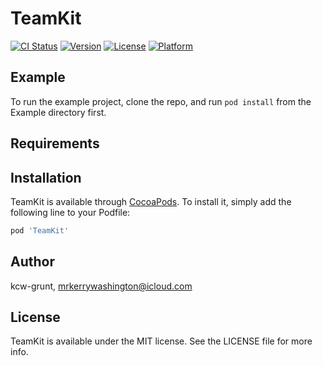 # TeamKit

[![CI Status](http://img.shields.io/travis/kcw-grunt/TeamKit.svg?style=flat)](https://travis-ci.org/kcw-grunt/TeamKit)
[![Version](https://img.shields.io/cocoapods/v/TeamKit.svg?style=flat)](http://cocoapods.org/pods/TeamKit)
[![License](https://img.shields.io/cocoapods/l/TeamKit.svg?style=flat)](http://cocoapods.org/pods/TeamKit)
[![Platform](https://img.shields.io/cocoapods/p/TeamKit.svg?style=flat)](http://cocoapods.org/pods/TeamKit)

## Example

To run the example project, clone the repo, and run `pod install` from the Example directory first.

## Requirements

## Installation

TeamKit is available through [CocoaPods](http://cocoapods.org). To install
it, simply add the following line to your Podfile:

```ruby
pod 'TeamKit'
```

## Author

kcw-grunt, mrkerrywashington@icloud.com

## License

TeamKit is available under the MIT license. See the LICENSE file for more info.
